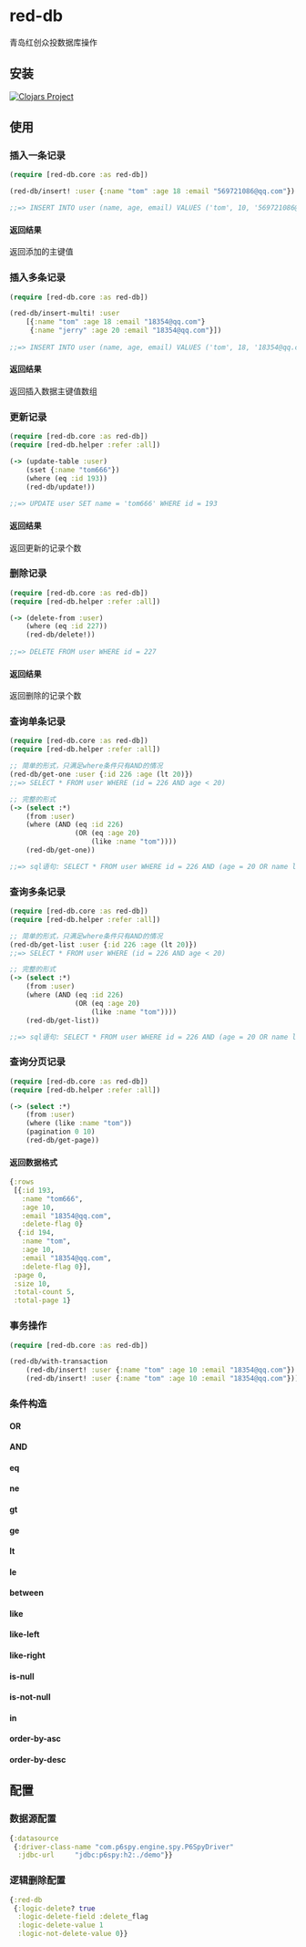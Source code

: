 # red-db

青岛红创众投数据库操作

## 安装

[![Clojars Project](https://img.shields.io/clojars/v/org.clojars.redcreation/red-db.svg)](https://clojars.org/org.clojars.redcreation/red-db)

## 使用

### 插入一条记录
```clojure
(require [red-db.core :as red-db])

(red-db/insert! :user {:name "tom" :age 18 :email "569721086@qq.com"})

;;=> INSERT INTO user (name, age, email) VALUES ('tom', 10, '569721086@qq.com') 
```

#### 返回结果
返回添加的主键值

### 插入多条记录
```clojure
(require [red-db.core :as red-db])

(red-db/insert-multi! :user 
	[{:name "tom" :age 18 :email "18354@qq.com"}
     {:name "jerry" :age 20 :email "18354@qq.com"}])
	 
;;=> INSERT INTO user (name, age, email) VALUES ('tom', 18, '18354@qq.com'), ('jerry', 20, '18354@qq.com')
```

#### 返回结果
返回插入数据主键值数组

### 更新记录
```clojure
(require [red-db.core :as red-db])
(require [red-db.helper :refer :all])

(-> (update-table :user) 
	(sset {:name "tom666"}) 
	(where (eq :id 193)) 
	(red-db/update!))
	
;;=> UPDATE user SET name = 'tom666' WHERE id = 193
```

#### 返回结果
返回更新的记录个数

### 删除记录
```clojure
(require [red-db.core :as red-db])
(require [red-db.helper :refer :all])

(-> (delete-from :user) 
	(where (eq :id 227)) 
	(red-db/delete!))
	
;;=> DELETE FROM user WHERE id = 227
```
#### 返回结果
返回删除的记录个数

### 查询单条记录
```clojure
(require [red-db.core :as red-db])
(require [red-db.helper :refer :all])

;; 简单的形式，只满足where条件只有AND的情况
(red-db/get-one :user {:id 226 :age (lt 20)})
;;=> SELECT * FROM user WHERE (id = 226 AND age < 20)

;; 完整的形式
(-> (select :*) 
	(from :user) 
	(where (AND (eq :id 226) 
		        (OR (eq :age 20) 
					(like :name "tom"))))
	(red-db/get-one))

;;=> sql语句: SELECT * FROM user WHERE id = 226 AND (age = 20 OR name like '%tom%')
```

### 查询多条记录
```clojure
(require [red-db.core :as red-db])
(require [red-db.helper :refer :all])

;; 简单的形式，只满足where条件只有AND的情况
(red-db/get-list :user {:id 226 :age (lt 20)})
;;=> SELECT * FROM user WHERE (id = 226 AND age < 20)

;; 完整的形式
(-> (select :*) 
	(from :user) 
	(where (AND (eq :id 226) 
		        (OR (eq :age 20) 
					(like :name "tom"))))
	(red-db/get-list))

;;=> sql语句: SELECT * FROM user WHERE id = 226 AND (age = 20 OR name like '%tom%')
```

### 查询分页记录
```clojure
(require [red-db.core :as red-db])
(require [red-db.helper :refer :all])

(-> (select :*) 
	(from :user)
	(where (like :name "tom"))
	(pagination 0 10)
	(red-db/get-page))
```

#### 返回数据格式
```clojure
{:rows
 [{:id 193,
   :name "tom666",
   :age 10,
   :email "18354@qq.com",
   :delete-flag 0}
  {:id 194,
   :name "tom",
   :age 10,
   :email "18354@qq.com",
   :delete-flag 0}],
 :page 0,
 :size 10,
 :total-count 5,
 :total-page 1}
```


### 事务操作
```clojure
(require [red-db.core :as red-db])

(red-db/with-transaction
    (red-db/insert! :user {:name "tom" :age 10 :email "18354@qq.com"})
    (red-db/insert! :user {:name "tom" :age 10 :email "18354@qq.com"}))
```

### 条件构造

#### OR
#### AND
#### eq
#### ne
#### gt
#### ge
#### lt
#### le
#### between
#### like
#### like-left
#### like-right
#### is-null
#### is-not-null
#### in
#### order-by-asc
#### order-by-desc

## 配置

### 数据源配置
```clojure
{:datasource
 {:driver-class-name "com.p6spy.engine.spy.P6SpyDriver"
  :jdbc-url     "jdbc:p6spy:h2:./demo"}}
```
### 逻辑删除配置
```clojure
{:red-db
 {:logic-delete? true
  :logic-delete-field :delete_flag
  :logic-delete-value 1
  :logic-not-delete-value 0}}
```

